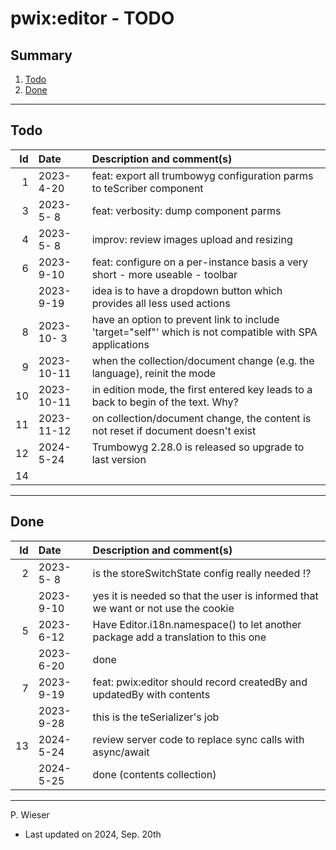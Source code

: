 # pwix:editor - TODO

## Summary

1. [Todo](#todo)
2. [Done](#done)

---
## Todo

|   Id | Date       | Description and comment(s) |
| ---: | :---       | :---                       |
|    1 | 2023- 4-20 | feat: export all trumbowyg configuration parms to teScriber component |
|    3 | 2023- 5- 8 | feat: verbosity: dump component parms |
|    4 | 2023- 5- 8 | improv: review images upload and resizing |
|    6 | 2023- 9-10 | feat: configure on a per-instance basis a very short - more useable - toolbar |
|      | 2023- 9-19 | idea is to have a dropdown button which provides all less used actions |
|    8 | 2023-10- 3 | have an option to prevent link to include 'target="self"' which is not compatible with SPA applications |
|    9 | 2023-10-11 | when the collection/document change (e.g. the language), reinit the mode |
|   10 | 2023-10-11 | in edition mode, the first entered key leads to a back to begin of the text. Why? |
|   11 | 2023-11-12 | on collection/document change, the content is not reset if document doesn't exist |
|   12 | 2024- 5-24 | Trumbowyg 2.28.0 is released so upgrade to last version |
|   14 |  |  |

---
## Done

|   Id | Date       | Description and comment(s) |
| ---: | :---       | :---                       |
|    2 | 2023- 5- 8 | is the storeSwitchState config really needed !? |
|      | 2023- 9-10 | yes it is needed so that the user is informed that we want or not use the cookie |
|    5 | 2023- 6-12 | Have Editor.i18n.namespace() to let another package add a translation to this one |
|      | 2023- 6-20 | done |
|    7 | 2023- 9-19 | feat: pwix:editor should record createdBy and updatedBy with contents |
|      | 2023- 9-28 | this is the teSerializer's job |
|   13 | 2024- 5-24 | review server code to replace sync calls with async/await |
|      | 2024- 5-25 | done (contents collection) |

---
P. Wieser
- Last updated on 2024, Sep. 20th
